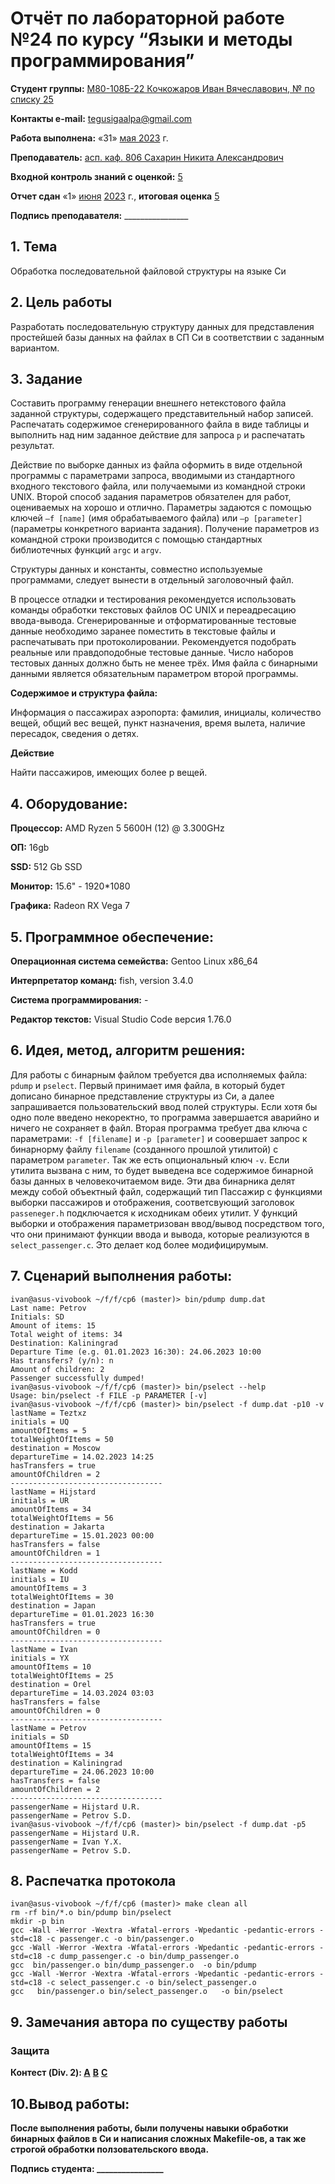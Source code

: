 # Отчёт по лабораторной работе №24 по курсу “Языки и методы программирования”

<b>Студент группы:</b> <ins>М80-108Б-22 Кочкожаров Иван Вячеславович, № по списку 25</ins> 

<b>Контакты e-mail:</b> <ins>tegusigaalpa@gmail.com</ins>

<b>Работа выполнена:</b> «31» <ins> мая </ins> <ins>2023</ins> г.

<b>Преподаватель:</b> <ins>асп. каф. 806 Сахарин Никита Александрович</ins>

<b>Входной контроль знаний с оценкой:</b> <ins> 5 </ins>

<b>Отчет сдан</b> «1» <ins>июня</ins> <ins>2023</ins> г., <b>итоговая оценка</b> <ins> 5 </ins>

<b>Подпись преподавателя:</b> ________________

## 1. Тема

Обработка последовательной файловой структуры на языке Си

## 2. Цель работы

Разработать последовательную структуру данных для представления простейшей базы данных на
файлах в СП Си в соответствии с заданным вариантом.

## 3. Задание

Составить программу генерации внешнего
нетекстового файла заданной структуры, содержащего представительный набор записей.
Распечатать содержимое сгенерированного файла в виде таблицы и выполнить над ним заданное действие для
запроса `p` и распечатать результат.

Действие по выборке данных из файла оформить в виде отдельной программы с параметрами запроса,
вводимыми из стандартного входного текстового файла, или получаемыми из командной строки UNIX.
Второй способ задания параметров обязателен для работ, оцениваемых на хорошо и отлично. Параметры
задаются с помощью ключей `–f [name]` (имя обрабатываемого файла) или `–p [parameter]` (параметры конкретного варианта
задания). Получение параметров из командной строки производится с помощью стандартных библиотечных
функций `argс` и `argv`.

Cтруктуры данных и константы, совместно используемые программами, следует вынести в отдельный
заголовочный файл.

В процессе отладки и тестирования рекомендуется использовать команды обработки текстовых файлов
ОС UNIX и переадресацию ввода-вывода. Сгенерированные и отформатированные тестовые данные
необходимо заранее поместить в текстовые файлы и распечатывать при протоколировании. Рекомендуется
подобрать реальные или правдоподобные тестовые данные. Число наборов тестовых данных должно быть не
менее трёх. Имя файла с бинарными данными является обязательным параметром второй программы.

**Содержимое и структура файла:**

Информация о пассажирах аэропорта: фамилия, инициалы, количество вещей, общий вес вещей,
пункт назначения, время вылета, наличие пересадок, сведения о детях.

**Действие**

Найти пассажиров, имеющих более p вещей.

## 4. Оборудование:

<b>Процессор:</b> AMD Ryzen 5 5600H (12) @ 3.300GHz 

<b>ОП:</b> 16gb

<b>SSD:</b> 512 Gb SSD

<b>Монитор:</b> 15.6" - 1920*1080

<b>Графика:</b> Radeon RX Vega 7

## 5. Программное обеспечение:

<b>Операционная система семейства:</b> Gentoo Linux x86_64

<b>Интерпретатор команд:</b> fish, version 3.4.0

<b>Система программирования:</b> -

<b>Редактор текстов:</b> Visual Studio Code версия 1.76.0

## 6. Идея, метод, алгоритм решения:

Для работы с бинарным файлом требуется два исполняемых файла: `pdump` и `pselect`. Первый принимает имя файла, в который будет дописано бинарное представление структуры из Си, а далее запрашивается пользовательский ввод полей структуры. Если хотя бы одно поле введено некоректно, то программа завершается аварийно и ничего не сохраняет в файл. Вторая программа требует два ключа с параметрами: `-f [filename]` и `-p [parameter]` и соовершает запрос к бинарнорму файлу `filename` (созданного прошлой утилитой) c параметром `parameter`. Так же есть опциональный ключ `-v`. Если утилита вызвана с ним, то будет выведена все содержимое бинарной базы данных в человекочитаемом виде. Эти два бинарника делят между собой объектный файл, содержащий тип Пассажир с функциями выборки пассажиров и отображения, соответсвующий заголовок `passeneger.h` подключается к исходникам обеих утилит. У функций выборки и отображения параметризован ввод/вывод посредством того, что они принимают функции ввода и вывода, которые реализуются в `select_passenger.c`. Это делает код более модифицирумым.

## 7. Сценарий выполнения работы:

```
ivan@asus-vivobook ~/f/f/cp6 (master)> bin/pdump dump.dat
Last name: Petrov
Initials: SD
Amount of items: 15
Total weight of items: 34
Destination: Kaliningrad
Departure Time (e.g. 01.01.2023 16:30): 24.06.2023 10:00 
Has transfers? (y/n): n
Amount of children: 2
Passenger successfully dumped!
ivan@asus-vivobook ~/f/f/cp6 (master)> bin/pselect --help 
Usage: bin/pselect -f FILE -p PARAMETER [-v]
ivan@asus-vivobook ~/f/f/cp6 (master)> bin/pselect -f dump.dat -p10 -v
lastName = Teztxz
initials = UQ
amountOfItems = 5
totalWeightOfItems = 50
destination = Moscow
departureTime = 14.02.2023 14:25
hasTransfers = true
amountOfChildren = 2
----------------------------------
lastName = Hijstard
initials = UR
amountOfItems = 34
totalWeightOfItems = 56
destination = Jakarta
departureTime = 15.01.2023 00:00
hasTransfers = false
amountOfChildren = 1
----------------------------------
lastName = Kodd
initials = IU
amountOfItems = 3
totalWeightOfItems = 30
destination = Japan
departureTime = 01.01.2023 16:30
hasTransfers = true
amountOfChildren = 0
----------------------------------
lastName = Ivan
initials = YX
amountOfItems = 10
totalWeightOfItems = 25
destination = Orel
departureTime = 14.03.2024 03:03
hasTransfers = false
amountOfChildren = 0
----------------------------------
lastName = Petrov
initials = SD
amountOfItems = 15
totalWeightOfItems = 34
destination = Kaliningrad
departureTime = 24.06.2023 10:00
hasTransfers = false
amountOfChildren = 2
----------------------------------
passengerName = Hijstard U.R.
passengerName = Petrov S.D.
ivan@asus-vivobook ~/f/f/cp6 (master)> bin/pselect -f dump.dat -p5
passengerName = Hijstard U.R.
passengerName = Ivan Y.X.
passengerName = Petrov S.D.
```

## 8. Распечатка протокола

```
ivan@asus-vivobook ~/f/f/cp6 (master)> make clean all
rm -rf bin/*.o bin/pdump bin/pselect
mkdir -p bin
gcc -Wall -Werror -Wextra -Wfatal-errors -Wpedantic -pedantic-errors -std=c18 -c passenger.c -o bin/passenger.o
gcc -Wall -Werror -Wextra -Wfatal-errors -Wpedantic -pedantic-errors -std=c18 -c dump_passenger.c -o bin/dump_passenger.o
gcc  bin/passenger.o bin/dump_passenger.o  -o bin/pdump
gcc -Wall -Werror -Wextra -Wfatal-errors -Wpedantic -pedantic-errors -std=c18 -c select_passenger.c -o bin/select_passenger.o
gcc   bin/passenger.o bin/select_passenger.o   -o bin/pselect
```

## 9. Замечания автора по существу работы 

### Защита

<b>Контест (Div. 2): </b>
<b>[A](https://codeforces.com/contest/1832/submission/205601519)</b>
<b>[B](https://codeforces.com/contest/1832/submission/207907845)</b>
<b>[C](https://codeforces.com/contest/1832/submission/207951736)<b>

## 10.Вывод работы:

После выполнения работы, были получены навыки обработки бинарных файлов в Си и написания сложных Makefile-ов, а так же строгой обработки ползовательского ввода.

<b>Подпись студента:</b> ________________



